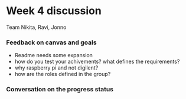 # Week 4 discussion

Team Nikita, Ravi, Jonno

### Feedback on canvas and goals

+ Readme needs some expansion
+ how do you test your achivements? what defines the requirements?
+ why raspberry pi and not digilent?
+ how are the roles defined in the group?

### Conversation on the progress status

